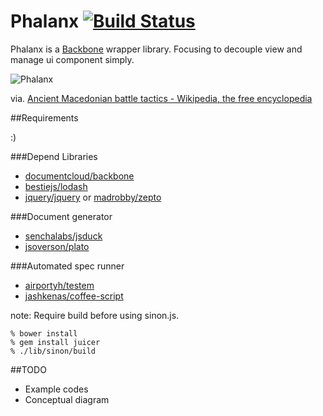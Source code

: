 Phalanx [![Build Status](https://travis-ci.org/ahomu/Phalanx.png?branch=master)](https://travis-ci.org/ahomu/Phalanx)
====

Phalanx is a [Backbone](https://github.com/documentcloud/backbone) wrapper library. Focusing to decouple view and manage ui component simply.

![Phalanx](http://upload.wikimedia.org/wikipedia/commons/3/32/Phalanx.png)

via. [Ancient Macedonian battle tactics - Wikipedia, the free encyclopedia](http://en.wikipedia.org/wiki/Ancient_Macedonian_battle_tactics "Ancient Macedonian battle tactics - Wikipedia, the free encyclopedia")

##Requirements

:)

###Depend Libraries

- [documentcloud/backbone](https://github.com/documentcloud/backbone "documentcloud/backbone · GitHub")
- [bestiejs/lodash](https://github.com/bestiejs/lodash "bestiejs/lodash · GitHub")
- [jquery/jquery](https://github.com/jquery/jquery "jquery/jquery · GitHub") or [madrobby/zepto](https://github.com/madrobby/zepto "madrobby/zepto · GitHub")

###Document generator

- [senchalabs/jsduck](https://github.com/senchalabs/jsduck "senchalabs/jsduck · GitHub")
- [jsoverson/plato](https://github.com/jsoverson/plato "jsoverson/plato · GitHub")

###Automated spec runner

- [airportyh/testem](https://github.com/airportyh/testem "airportyh/testem · GitHub")
- [jashkenas/coffee-script](https://github.com/jashkenas/coffee-script "jashkenas/coffee-script · GitHub")

note: Require build before using sinon.js.

```
% bower install
% gem install juicer
% ./lib/sinon/build
```

##TODO

- Example codes
- Conceptual diagram